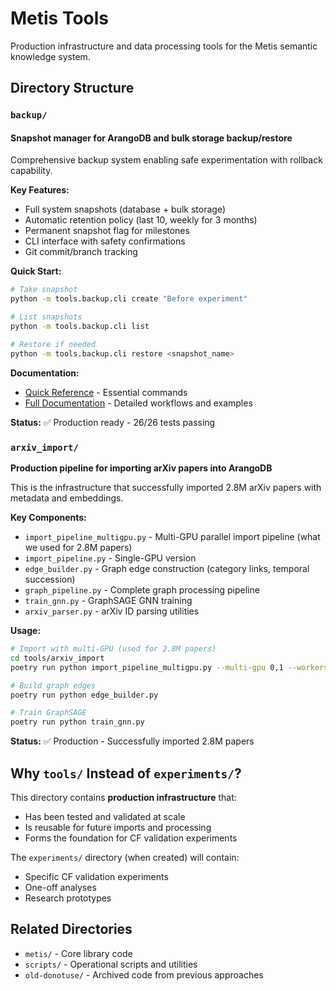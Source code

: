 # Metis Tools

Production infrastructure and data processing tools for the Metis semantic knowledge system.

## Directory Structure

### `backup/`

#### Snapshot manager for ArangoDB and bulk storage backup/restore

Comprehensive backup system enabling safe experimentation with rollback capability.

**Key Features:**
- Full system snapshots (database + bulk storage)
- Automatic retention policy (last 10, weekly for 3 months)
- Permanent snapshot flag for milestones
- CLI interface with safety confirmations
- Git commit/branch tracking

**Quick Start:**

```bash
# Take snapshot
python -m tools.backup.cli create "Before experiment"

# List snapshots
python -m tools.backup.cli list

# Restore if needed
python -m tools.backup.cli restore <snapshot_name>
```

**Documentation:**
- [Quick Reference](SNAPSHOT_QUICKSTART.md) - Essential commands
- [Full Documentation](backup/README.md) - Detailed workflows and examples

**Status:** ✅ Production ready - 26/26 tests passing

### `arxiv_import/`

**Production pipeline for importing arXiv papers into ArangoDB**

This is the infrastructure that successfully imported 2.8M arXiv papers with metadata and embeddings.

**Key Components:**
- `import_pipeline_multigpu.py` - Multi-GPU parallel import pipeline (what we used for 2.8M papers)
- `import_pipeline.py` - Single-GPU version
- `edge_builder.py` - Graph edge construction (category links, temporal succession)
- `graph_pipeline.py` - Complete graph processing pipeline
- `train_gnn.py` - GraphSAGE GNN training
- `arxiv_parser.py` - arXiv ID parsing utilities

**Usage:**
```bash
# Import with multi-GPU (used for 2.8M papers)
cd tools/arxiv_import
poetry run python import_pipeline_multigpu.py --multi-gpu 0,1 --workers 2

# Build graph edges
poetry run python edge_builder.py

# Train GraphSAGE
poetry run python train_gnn.py
```

**Status:** ✅ Production - Successfully imported 2.8M papers

## Why `tools/` Instead of `experiments/`?

This directory contains **production infrastructure** that:
- Has been tested and validated at scale
- Is reusable for future imports and processing
- Forms the foundation for CF validation experiments

The `experiments/` directory (when created) will contain:
- Specific CF validation experiments
- One-off analyses
- Research prototypes

## Related Directories

- `metis/` - Core library code
- `scripts/` - Operational scripts and utilities
- `old-donotuse/` - Archived code from previous approaches